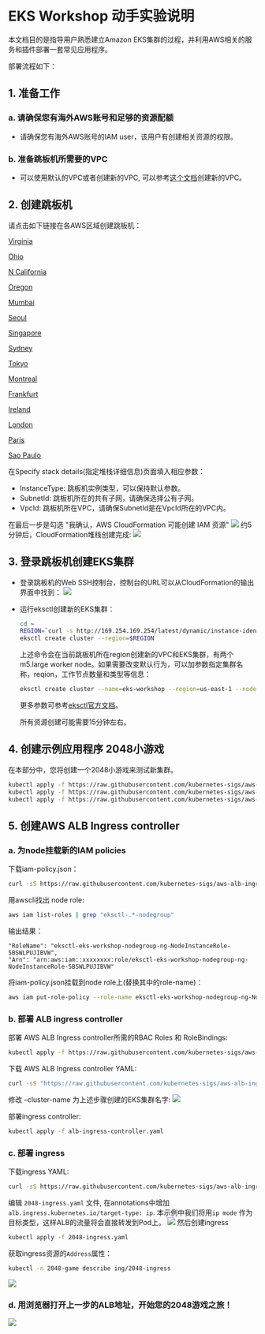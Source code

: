 # EKS Workshop 动手实验说明

本文档目的是指导用户熟悉建立Amazon EKS集群的过程，并利用AWS相关的服务和插件部署一套常见应用程序。

部署流程如下：

## 1. 准备工作
### a. 请确保您有海外AWS账号和足够的资源配额
- 请确保您有海外AWS账号的IAM user，该用户有创建相关资源的权限。
### b. 准备跳板机所需要的VPC
- 可以使用默认的VPC或者创建新的VPC, 可以参考[这个文档](https://docs.aws.amazon.com/zh_cn/vpc/latest/userguide/VPC_Scenario1.html#VPC_Scenario1_Implementation)创建新的VPC。

## 2. 创建跳板机
请点击如下链接在各AWS区域创建跳板机：

[Virginia](https://console.aws.amazon.com/cloudformation/home?region=us-east-1#/stacks/new?stackName=eks-jumpbox&templateURL=https://s3-ap-southeast-1.amazonaws.com/whe-pub/eks-workshop/jumpbox-eks.yaml)

[Ohio](https://console.aws.amazon.com/cloudformation/home?region=us-east-2#/stacks/new?stackName=eks-jumpbox&templateURL=https://s3-ap-southeast-1.amazonaws.com/whe-pub/eks-workshop/jumpbox-eks.yaml)

[N California](https://console.aws.amazon.com/cloudformation/home?region=us-west-1#/stacks/new?stackName=eks-jumpbox&templateURL=https://s3-ap-southeast-1.amazonaws.com/whe-pub/eks-workshop/jumpbox-eks.yaml)

[Oregon](https://console.aws.amazon.com/cloudformation/home?region=us-west-2#/stacks/new?stackName=eks-jumpbox&templateURL=https://s3-ap-southeast-1.amazonaws.com/whe-pub/eks-workshop/jumpbox-eks.yaml)

[Mumbai](https://console.aws.amazon.com/cloudformation/home?region=ap-south-1#/stacks/new?stackName=eks-jumpbox&templateURL=https://s3-ap-southeast-1.amazonaws.com/whe-pub/eks-workshop/jumpbox-eks.yaml)

[Seoul](https://console.aws.amazon.com/cloudformation/home?region=ap-northeast-2#/stacks/new?stackName=eks-jumpbox&templateURL=https://s3-ap-southeast-1.amazonaws.com/whe-pub/eks-workshop/jumpbox-eks.yaml)

[Singapore](https://console.aws.amazon.com/cloudformation/home?region=ap-southeast-1#/stacks/new?stackName=eks-jumpbox&templateURL=https://s3-ap-southeast-1.amazonaws.com/whe-pub/eks-workshop/jumpbox-eks.yaml)

[Sydney](https://console.aws.amazon.com/cloudformation/home?region=ap-southeast-2#/stacks/new?stackName=eks-jumpbox&templateURL=https://s3-ap-southeast-1.amazonaws.com/whe-pub/eks-workshop/jumpbox-eks.yaml)

[Tokyo](https://console.aws.amazon.com/cloudformation/home?region=ap-northeast-1#/stacks/new?stackName=eks-jumpbox&templateURL=https://s3-ap-southeast-1.amazonaws.com/whe-pub/eks-workshop/jumpbox-eks.yaml)

[Montreal](https://console.aws.amazon.com/cloudformation/home?region=ca-central-1#/stacks/new?stackName=eks-jumpbox&templateURL=https://s3-ap-southeast-1.amazonaws.com/whe-pub/eks-workshop/jumpbox-eks.yaml)

[Frankfurt](https://console.aws.amazon.com/cloudformation/home?region=eu-central-1#/stacks/new?stackName=eks-jumpbox&templateURL=https://s3-ap-southeast-1.amazonaws.com/whe-pub/eks-workshop/jumpbox-eks.yaml)

[Ireland](https://console.aws.amazon.com/cloudformation/home?region=eu-west-1#/stacks/new?stackName=eks-jumpbox&templateURL=https://s3-ap-southeast-1.amazonaws.com/whe-pub/eks-workshop/jumpbox-eks.yaml)

[London](https://console.aws.amazon.com/cloudformation/home?region=eu-west-2#/stacks/new?stackName=eks-jumpbox&templateURL=https://s3-ap-southeast-1.amazonaws.com/whe-pub/eks-workshop/jumpbox-eks.yaml)

[Paris](https://console.aws.amazon.com/cloudformation/home?region=eu-west-3#/stacks/new?stackName=eks-jumpbox&templateURL=https://s3-ap-southeast-1.amazonaws.com/whe-pub/eks-workshop/jumpbox-eks.yaml)

[Sao Paulo](https://console.aws.amazon.com/cloudformation/home?region=sa-east-1#/stacks/new?stackName=eks-jumpbox&templateURL=https://s3-ap-southeast-1.amazonaws.com/whe-pub/eks-workshop/jumpbox-eks.yaml)

在Specify stack details(指定堆栈详细信息)页面填入相应参数：
- InstanceType: 跳板机实例类型，可以保持默认参数。
- SubnetId: 跳板机所在的共有子网，请确保选择公有子网。
- VpcId: 跳板机所在VPC，请确保SubnetId是在VpcId所在的VPC内。

在最后一步是勾选 "我确认，AWS CloudFormation 可能创建 IAM 资源"
![](./images/cfn-confirm.png)
约5分钟后，CloudFormation堆栈创建完成:
![](./images/cfn-complete.png)


## 3. 登录跳板机创建EKS集群
- 登录跳板机的Web SSH控制台，控制台的URL可以从CloudFormation的输出界面中找到：
![](./images/cfn-ip.png)
- 运行eksctl创建新的EKS集群：
  ```bash
  cd ~
  REGION=`curl -s http://169.254.169.254/latest/dynamic/instance-identity/document|grep region|awk -F\" '{print $4}'`
  eksctl create cluster --region=$REGION
  ```
  上述命令会在当前跳板机所在region创建新的VPC和EKS集群，有两个m5.large worker node。如果需要改变默认行为，可以加参数指定集群名称，reqion，工作节点数量和类型等信息：
  ```bash
  eksctl create cluster --name=eks-workshop --region=us-east-1 --nodes=3 --node-type=c5.large
  ```
  更多参数可参考[eksctl官方文档](https://eksctl.io/)。
  
  所有资源创建可能需要15分钟左右。
  
## 4. 创建示例应用程序 2048小游戏
在本部分中，您将创建一个2048小游戏来测试新集群。
  ```bash
kubectl apply -f https://raw.githubusercontent.com/kubernetes-sigs/aws-alb-ingress-controller/v1.0.1/docs/examples/2048/2048-namespace.yaml
kubectl apply -f https://raw.githubusercontent.com/kubernetes-sigs/aws-alb-ingress-controller/v1.0.1/docs/examples/2048/2048-deployment.yaml
kubectl apply -f https://raw.githubusercontent.com/kubernetes-sigs/aws-alb-ingress-controller/v1.0.1/docs/examples/2048/2048-service.yaml
  ```

## 5. 创建AWS ALB Ingress controller
### a. 为node挂载新的IAM policies
下载iam-policy.json：
```bash
curl -sS https://raw.githubusercontent.com/kubernetes-sigs/aws-alb-ingress-controller/v1.0.1/docs/examples/iam-policy.json -o iam-policy.json
```
用awscli找出 node role:
```bash
aws iam list-roles | grep "eksctl-.*-nodegroup"
```
输出结果：
```
"RoleName": "eksctl-eks-workshop-nodegroup-ng-NodeInstanceRole-5BSWLPUJIBVW",
"Arn": "arn:aws:iam::xxxxxxxx:role/eksctl-eks-workshop-nodegroup-ng-NodeInstanceRole-5BSWLPUJIBVW"
```
将iam-policy.json挂载到node role上(替换其中的role-name)：
```bash
aws iam put-role-policy --role-name eksctl-eks-workshop-nodegroup-ng-NodeInstanceRole-5BSWLPUJIBVW --policy-name alb-ingress-extra --policy-document file://iam-policy.json
```
### b. 部署 ALB ingress controller
部署 AWS ALB Ingress controller所需的RBAC Roles 和 RoleBindings:
  ```bash
kubectl apply -f https://raw.githubusercontent.com/kubernetes-sigs/aws-alb-ingress-controller/v1.0.1/docs/examples/rbac-role.yaml
  ```
下载 AWS ALB Ingress controller YAML:
```bash
curl -sS "https://raw.githubusercontent.com/kubernetes-sigs/aws-alb-ingress-controller/v1.0.1/docs/examples/alb-ingress-controller.yaml" > alb-ingress-controller.yaml
```
修改 –cluster-name 为上述步骤创建的EKS集群名字:
![](./images/alb-ingress-controller.png)

部署ingress controller:
```bash
kubectl apply -f alb-ingress-controller.yaml
```

### c. 部署 ingress
下载ingress YAML:
```bash
curl -sS https://raw.githubusercontent.com/kubernetes-sigs/aws-alb-ingress-controller/v1.0.1/docs/examples/2048/2048-ingress.yaml -o 2048-ingress.yaml
```
编辑 `2048-ingress.yaml` 文件, 在annotations中增加 `alb.ingress.kubernetes.io/target-type: ip`. 本示例中我们将用`ip mode` 作为目标类型，这样ALB的流量将会直接转发到Pod上。
![](./images/alb-ip.png)
然后创建ingress
```bash
kubectl apply -f 2048-ingress.yaml
```

获取ingress资源的`Address`属性：
```bash
kubectl -n 2048-game describe ing/2048-ingress
```
![](./images/alb-address.png)

### d. 用浏览器打开上一步的ALB地址，开始您的2048游戏之旅！
![](./images/2048.png)